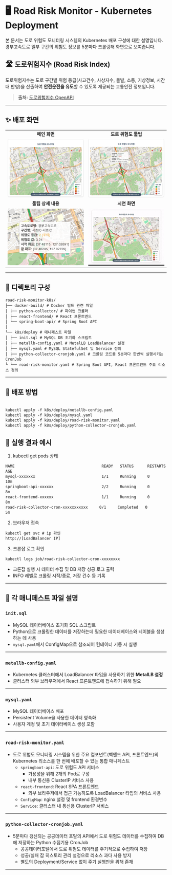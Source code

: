 # 🖥️ Road Risk Monitor - Kubernetes Deployment

본 문서는 도로 위험도 모니터링 시스템의 Kubernetes 배포 구성에 대한 설명입니다.
경부고속도로 일부 구간의 위험도 정보를 5분마다 크롤링해 화면으로 보여줍니다. 

## 🛣️ 도로위험지수 (Road Risk Index)

도로위험지수는 도로 구간별 위험 등급(사고건수, 사상자수, 돌발, 소통, 기상정보, 시간대 반영)을 산출하여 **안전운전을 유도**할 수 있도록 제공되는 교통안전 정보입니다.

> **출처:** [도로위험지수 OpenAPI](https://www.data.go.kr/data/15057452/openapi.do)

---

## ✨ 배포 화면

<table>
  <tr>
    <td align="center"><strong>메인 화면</strong></td>
    <td align="center"><strong>도로 위험도 툴팁</strong></td>
  </tr>
  <tr>
    <td align="center"><img src="images/monitoring.PNG" width="400"/></td>
    <td align="center"><img src="images/detail.PNG" width="400"/></td>
  </tr>
  <tr>
    <td align="center"><strong>툴팁 상세 내용</strong></td>
    <td align="center"><strong>시연 화면</strong></td>
  </tr>
  <tr>
    <td align="center"><img src="images/detail-message.PNG" width="400"/></td>
    <td align="center"><img src="images/test.gif" width="400"/></td>
  </tr>
</table>

---

## 📁 디렉토리 구성
```
road-risk-monitor-k8s/
├── docker-build/ # Docker 빌드 관련 파일 
│ ├── python-collector/ # 파이썬 크롤러 
│ ├── react-frontend/ # React 프론트엔드
│ └── spring-boot-api/ # Spring Boot API
│
└── k8s/deploy # 매니페스트 파일 
│ ├── init.sql # MySQL DB 초기화 스크립트
│ ├── metallb-config.yaml # MetalLB LoadBalancer 설정
│ ├── mysql.yaml # MySQL StatefulSet 및 Service 정의
│ ├── python-collector-cronjob.yaml # 크롤링 코드를 5분마다 한번씩 실행시키는 CronJob
└ └── road-risk-monitor.yaml # Spring Boot API, React 프론트엔드 주요 리소스 정의
```
---
## 📌 배포 방법
```

kubectl apply -f k8s/deploy/metallb-config.yaml
kubectl apply -f k8s/deploy/mysql.yaml
kubectl apply -f k8s/deploy/road-risk-monitor.yaml
kubectl apply -f k8s/deploy/python-collector-cronjob.yaml

```
## 📝 실행 결과 예시 
1. kubectl get pods 상태
```
NAME                                      READY   STATUS      RESTARTS   AGE
mysql-xxxxxxx                             1/1     Running     0          10m
springboot-api-xxxxxx                     2/2     Running     0          8m
react-frontend-xxxxxx                     1/1     Running     0          8m
road-risk-collector-cron-xxxxxxxxxxx     0/1     Completed   0          5m
```
2. 브라우저 접속
```
kubectl get svc # ip 확인
http://[LoadBalancer IP]
```
3. 크론잡 로그 확인
```
kubectl logs job/road-risk-collector-cron-xxxxxxxx
```
- 크론잡 실행 시 데이터 수집 및 DB 저장 성공 로그 출력
- INFO 레벨로 크롤링 시작/종료, 저장 건수 등 기록

---

## 📄 각 매니페스트 파일 설명

### `init.sql`
- MySQL 데이터베이스 초기화 SQL 스크립트
- Python으로 크롤링한 데이터를 저장하는데 필요한 데이터베이스와 테이블을 생성하는 데 사용
- `mysql.yaml`에서 ConfigMap으로 참조되어 컨테이너 기동 시 실행
---
### `metallb-config.yaml`
- Kubernetes 클러스터에서 LoadBalancer 타입을 사용하기 위한 **MetalLB 설정**
- 클러스터 외부 브라우저에서 React 프론트엔드에 접속하기 위해 필요
---
### `mysql.yaml`
- MySQL 데이터베이스 배포
- Persistent Volume을 사용한 데이터 영속화
- 사용자 계정 및 초기 데이터베이스 생성 포함
---
### `road-risk-monitor.yaml`
- 도로 위험도 모니터링 시스템을 위한 주요 컴포넌트(백엔드 API, 프론트엔드)의 Kubernetes 리소스를 한 번에 배포할 수 있는 통합 매니페스트
  - `springboot-api`: 도로 위험도 API 서비스
    - 가용성을 위해 2개의 Pod로 구성
    - 내부 통신용 ClusterIP 서비스 사용
  - `react-frontend`: React SPA 프론트엔드
    - 외부 브라우저에서 접근 가능하도록 LoadBalancer 타입의 서비스 사용
  - `ConfigMap`: nginx 설정 및 frontend 환경변수
  - `Service`: 클러스터 내 통신용 ClusterIP 서비스
---
### `python-collector-cronjob.yaml` 
- 5분마다 갱신되는 공공데이터 포탈의 API에서 도로 위험도 데이터를 수집하여 DB에 저장하는 Python 수집기용 CronJob
  - 공공데이터포털에서 도로 위험도 데이터를 주기적으로 수집하여 저장
  - 성공/실패 잡 히스토리 관리 설정으로 리소스 과다 사용 방지
  - 별도의 Deployment/Service 없이 주기 실행만을 위해 존재
---


